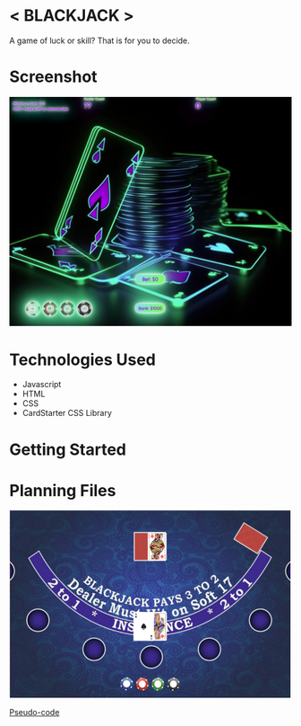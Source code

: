 # < BLACKJACK >

A game of luck or skill? That is for you to decide.

# Screenshot

![](imgs/screenshot/screenshot.png)

# Technologies Used

* Javascript
* HTML
* CSS
* CardStarter CSS Library

# Getting Started


# Planning Files
![Wireframe](planning/Wireframe.png)

[Pseudo-code](planning/Blackjack%20Pseudo-code.html)
